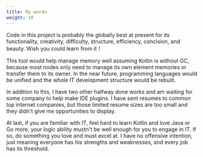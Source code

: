 ```yaml
---
title: My words
weight: 10
---
```


Code in this project is probably the globally best at present for its functionality, creativity,
difficulty, structure, efficiency, concision, and beauty. Wish you could learn from it！

This tool would help manage memory well assuming Kotlin is without GC, because most nodes only need
to manage its own element memories or transfer them to its owner. In the near future, programming 
languages would be unified and the whole IT development structure would be rebuilt.

In addition to this, I have two other halfway done works and am waiting for some company to help make
IDE plugins. I have sent resumes to common top internet companies, but those limited resume sizes are
too small and they didn't give me opportunities to display.

At last, if you are familiar with IT, feel hard to learn Kotlin and love Java or Go more, your logic
ability mustn't be well enough for you to engage in IT. If so, do something you love and must excel
at. I have no offensive intention, just meaning everyone has his strengths and weaknesses, and every
job has its threshold.